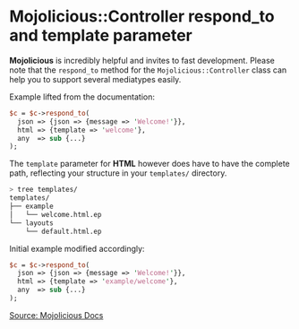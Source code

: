 # Mojolicious::Controller respond_to and template parameter

**Mojolicious** is incredibly helpful and invites to fast development. Please note that the `respond_to` method for the `Mojolicious::Controller` class can help you to support several mediatypes easily.

Example lifted from the documentation:

```perl
$c = $c->respond_to(
  json => {json => {message => 'Welcome!'}},
  html => {template => 'welcome'},
  any  => sub {...}
);
```

The `template` parameter for **HTML** however does have to have the complete path, reflecting your structure in your `templates/` directory.

```bash
> tree templates/
templates/
├── example
│   └── welcome.html.ep
└── layouts
    └── default.html.ep
```

Initial example modified accordingly:

```perl
$c = $c->respond_to(
  json => {json => {message => 'Welcome!'}},
  html => {template => 'example/welcome'},
  any  => sub {...}
);
```

[Source: Mojolicious Docs](http://mojolicious.org/perldoc/Mojolicious/Controller#respond_to)
